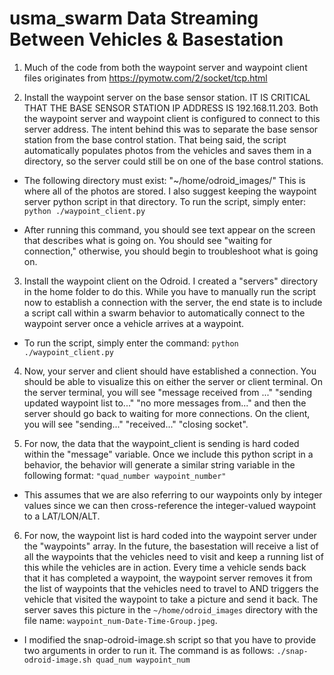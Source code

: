 # usma_swarm Data Streaming Between Vehicles & Basestation

1. Much of the code from both the waypoint server and waypoint client files originates from https://pymotw.com/2/socket/tcp.html

2. Install the waypoint server on the base sensor station. IT IS CRITICAL THAT THE BASE SENSOR STATION IP ADDRESS IS 192.168.11.203. Both the waypoint server and waypoint client is configured to connect to this server address. The intent behind this was to separate the base sensor station from the base control station. That being said, the script automatically populates photos from the vehicles and saves them in a directory, so the server could still be on one of the base control stations.

* The following directory must exist: "~/home/odroid_images/" This is where all of the photos are stored. I also suggest keeping the waypoint server python script in that directory. To run the script, simply enter:
`python ./waypoint_client.py`

* After running this command, you should see text appear on the screen that describes what is going on. You should see "waiting for connection," otherwise, you should begin to troubleshoot what is going on.

3. Install the waypoint client on the Odroid. I created a "servers" directory in the home folder to do this. While you have to manually run the script now to establish a connection with the server, the end state is to include a script call within a swarm behavior to automatically connect to the waypoint server once a vehicle arrives at a waypoint.

* To run the script, simply enter the command:
`python ./waypoint_client.py`

4. Now, your server and client should have established a connection. You should be able to visualize this on either the server or client terminal. On the server terminal, you will see "message received from ..." "sending updated waypoint list to..." "no more messages from..." and then the server should go back to waiting for more connections. On the client, you will see "sending..." "received..." "closing socket". 

5. For now, the data that the waypoint_client is sending is hard coded within the "message" variable. Once we include this python script in a behavior, the behavior will generate a similar string variable in the following format:
`"quad_number waypoint_number"`

* This assumes that we are also referring to our waypoints only by integer values since we can then cross-reference the integer-valued waypoint to a LAT/LON/ALT. 

6. For now, the waypoint list is hard coded into the waypoint server under the "waypoints" array. In the future, the basestation will receive a list of all the waypoints that the vehicles need to visit and keep a running list of this while the vehicles are in action. Every time a vehicle sends back that it has completed a waypoint, the waypoint server removes it from the list of waypoints that the vehicles need to travel to AND triggers the vehicle that visited the waypoint to take a picture and send it back. The server saves this picture in the `~/home/odroid_images` directory with the file name: `waypoint_num-Date-Time-Group.jpeg`. 

* I modified the snap-odroid-image.sh script so that you have to provide two arguments in order to run it. The command is as follows:
`./snap-odroid-image.sh quad_num waypoint_num`
